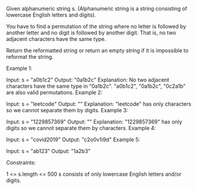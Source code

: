 Given alphanumeric string s. (Alphanumeric string is a string consisting of lowercase English letters and digits).

You have to find a permutation of the string where no letter is followed by another letter and no digit is followed by another digit. That is, no two adjacent characters have the same type.

Return the reformatted string or return an empty string if it is impossible to reformat the string.

Example 1:

Input: s = "a0b1c2"
Output: "0a1b2c"
Explanation: No two adjacent characters have the same type in "0a1b2c". "a0b1c2", "0a1b2c", "0c2a1b" are also valid permutations.
Example 2:

Input: s = "leetcode"
Output: ""
Explanation: "leetcode" has only characters so we cannot separate them by digits.
Example 3:

Input: s = "1229857369"
Output: ""
Explanation: "1229857369" has only digits so we cannot separate them by characters.
Example 4:

Input: s = "covid2019"
Output: "c2o0v1i9d"
Example 5:

Input: s = "ab123"
Output: "1a2b3"

Constraints:

1 <= s.length <= 500
s consists of only lowercase English letters and/or digits.
